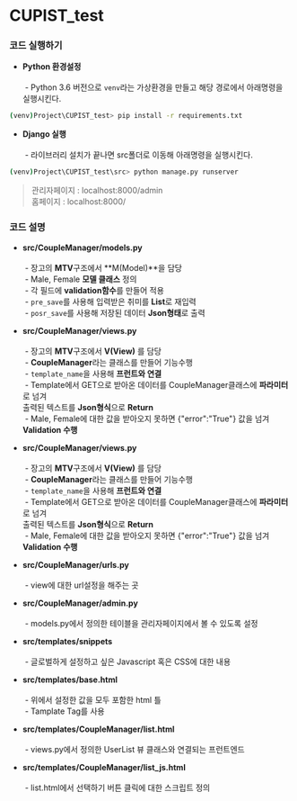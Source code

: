 # CUPIST_test

### 코드 실행하기

- **Python 환경설정**<br/><br/>
  - Python 3.6 버전으로 `venv`라는 가상환경을 만들고 해당 경로에서 아래명령을 실행시킨다.

```bash
(venv)Project\CUPIST_test> pip install -r requirements.txt
```

- **Django 실행**<br/><br/>
  - 라이브러리 설치가 끝나면 src폴더로 이동해 아래명령을 실행시킨다.
  
```bash
(venv)Project\CUPIST_test\src> python manage.py runserver
```
> 관리자페이지 : localhost:8000/admin <br/>
> 홈페이지 : localhost:8000/

### 코드 설명

- **src/CoupleManager/models.py**<br/><br/>
  - 장고의 **MTV**구조에서 **M(Model)**을 담당<br/>
  - Male, Female **모델 클래스** 정의<br/>
  - 각 필드에 **validation함수**를 만들어 적용<br/>
  - `pre_save`를 사용해 입력받은 취미를 **List**로 재입력<br/>
  - `posr_save`를 사용해 저장된 데이터 **Json형태**로 출력<br/>
  
- **src/CoupleManager/views.py**<br/><br/>
  - 장고의 **MTV**구조에서 **V(View)** 를 담당<br/>
  - **CoupleManager**라는 클래스를 만들어 기능수행<br/>
  - `template_name`을 사용해 **프런트와 연결**<br/>
  - Template에서 GET으로 받아온 데이터를 CoupleManager클래스에 **파라미터**로 넘겨 <br/>출력된 텍스트를 **Json형식**으로 **Return**<br/>
  - Male, Female에 대한 값을 받아오지 못하면 {"error":"True"} 값을 넘겨 **Validation 수행**<br/>

- **src/CoupleManager/views.py**<br/><br/>
  - 장고의 **MTV**구조에서 **V(View)** 를 담당<br/>
  - **CoupleManager**라는 클래스를 만들어 기능수행<br/>
  - `template_name`을 사용해 **프런트와 연결**<br/>
  - Template에서 GET으로 받아온 데이터를 CoupleManager클래스에 **파라미터**로 넘겨 <br/>출력된 텍스트를 **Json형식**으로 **Return**<br/>
  - Male, Female에 대한 값을 받아오지 못하면 {"error":"True"} 값을 넘겨 **Validation 수행**<br/>
  
- **src/CoupleManager/urls.py**<br/><br/>
  - view에 대한 url설정을 해주는 곳<br/>

- **src/CoupleManager/admin.py**<br/><br/>
  - models.py에서 정의한 테이블을 관리자페이지에서 볼 수 있도록 설정<br/>


- **src/templates/snippets**<br/><br/>
  - 글로벌하게 설정하고 싶은 Javascript 혹은 CSS에 대한 내용<br/>

- **src/templates/base.html**<br/><br/>
  - 위에서 설정한 값을 모두 포함한 html 틀<br/>
  - Tamplate Tag를 사용<br/>
 
- **src/templates/CoupleManager/list.html**<br/><br/>
  - views.py에서 정의한 UserList 뷰 클래스와 연결되는 프런트엔드<br/>

- **src/templates/CoupleManager/list_js.html**<br/><br/>
  - list.html에서 선택하기 버튼 클릭에 대한 스크립트 정의<br/>
